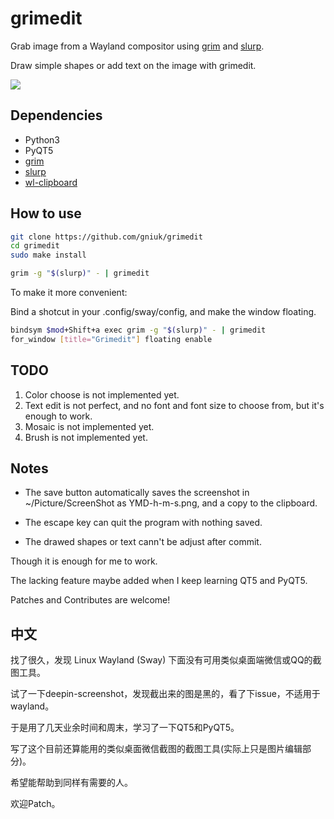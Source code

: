 # grimedit

Grab image from a Wayland compositor using [grim] and [slurp].

Draw simple shapes or add text on the image with grimedit.

![](https://github.com/gniuk/grimedit/demo/demo.gif)

## Dependencies

* Python3
* PyQT5
* [grim]
* [slurp]
* [wl-clipboard]

## How to use

```sh
git clone https://github.com/gniuk/grimedit
cd grimedit
sudo make install
```

```sh
grim -g "$(slurp)" - | grimedit
```

To make it more convenient:

Bind a shotcut in your .config/sway/config, and make the window floating.

```sh
bindsym $mod+Shift+a exec grim -g "$(slurp)" - | grimedit
for_window [title="Grimedit"] floating enable
```

## TODO

1. Color choose is not implemented yet.
2. Text edit is not perfect, and no font and font size to choose from, but it's enough to work.
3. Mosaic is not implemented yet.
4. Brush is not implemented yet.

## Notes

* The save button automatically saves the screenshot in ~/Picture/ScreenShot as YMD-h-m-s.png, and a copy to the clipboard.

* The escape key can quit the program with nothing saved.

* The drawed shapes or text cann't be adjust after commit.


Though it is enough for me to work.

The lacking feature maybe added when I keep learning QT5 and PyQT5.

Patches and Contributes are welcome!

## 中文

找了很久，发现 Linux Wayland (Sway) 下面没有可用类似桌面端微信或QQ的截图工具。

试了一下deepin-screenshot，发现截出来的图是黑的，看了下issue，不适用于wayland。

于是用了几天业余时间和周末，学习了一下QT5和PyQT5。

写了这个目前还算能用的类似桌面微信截图的截图工具(实际上只是图片编辑部分)。

希望能帮助到同样有需要的人。

欢迎Patch。

[grim]: https://github.com/emersion/grim
[slurp]: https://github.com/emersion/slurp
[wl-clipboard]: https://github.com/bugaevc/wl-clipboard
